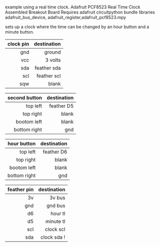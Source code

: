 example using a real time clock. Adafruit PCF8523 Real Time Clock Assembled Breakout Board
Requires adafruit circuitpython bundle libraries adafruit_bus_device, adafruit_register,adafruit_pcf8523.mpy

sets up a clock where the time can be changed by an hour button and a minute button.

| clock pin | destination |
|----------:|------------:|
| gnd       | ground      |
| vcc       | 3 volts     |
| sda       | feather sda |
| scl       | feather scl |
| sqw       | blank       |

| second button | destination |
|--------------:|------------:|
| top left      | feather D5  |
| top right     | blank       |
| bootom left   | blank       |
| bottom right  | gnd         |


| hour button   | destination |
|--------------:|------------:|
| top left      | feather D6  |
| top right     | blank       |
| bootom left   | blank       |
| bottom right  | gnd         |


| feather pin   | destination |
|--------------:|------------:|
| 3v            | 3v bus      |
| gnd           | gnd bus     |
| d6            | hour tl     |
| d5            | minute tl   |
| scl           | clock scl   |
| sda           | clock sda   !
